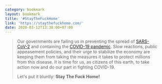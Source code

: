 ```yaml
---
category: bookmark
layout: bookmark
title: '#StayTheFuckHome'
link: 'https://staythefuckhome.com/'
date: 2020-03-12T13:38:00+07:00
---
```


> Our governments are failing us in preventing the spread of [SARS-CoV-2](https://en.wikipedia.org/wiki/Severe_acute_respiratory_syndrome_coronavirus_2) and containing the [COVID-19 pandemic](https://en.wikipedia.org/wiki/Coronavirus_disease_2019). Slow reactions, public appeasement policies, and their urge to stabilize the economy are keeping them from taking the measures it takes to protect millions from this disease. It is time for us, as citizens of this earth, to take action now and do our part in fighting COVID-19.
>
> Let's put it bluntly: **Stay The Fuck Home!**
